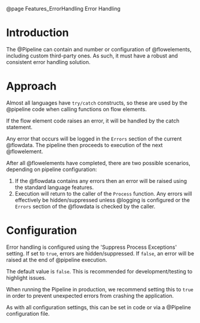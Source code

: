 @page Features_ErrorHandling Error Handling

# Introduction

The @Pipeline can contain and number or configuration of @flowelements, including custom third-party ones. As such, it must have a robust and consistent error handling solution.

# Approach

Almost all languages have `try/catch` constructs, so these are used by the @pipeline code when calling functions on flow elements.

If the flow element code raises an error, it will be handled by the catch statement.

Any error that occurs will be logged in the `Errors` section of the current @flowdata. The pipeline then proceeds to execution of the next @flowelement. 

After all @flowelements have completed, there are two possible scenarios, depending on pipeline configuration:

1. If the @flowdata contains any errors then an error will be raised using the standard language features.
2. Execution will return to the caller of the `Process` function. Any errors will effectively be hidden/suppressed unless @logging is configured or the `Errors` section of the @flowdata is checked by the caller.

# Configuration

Error handling is configured using the 'Suppress Process Exceptions' setting.
If set to `true`, errors are hidden/suppressed. If `false`, an error will be raised at the end of @pipeline execution.

The default value is `false`. This is recommended for development/testing to highlight issues.

When running the Pipeline in production, we recommend setting this to `true` in order to prevent unexpected errors from crashing the application.

As with all configuration settings, this can be set in code or via a @Pipeline configuration file.